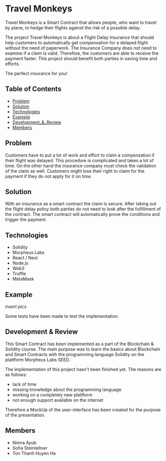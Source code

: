 # Travel Monkeys

Travel Monkeys is a Smart Contract that allows people, who want to travel by plane, to hedge their flights against the risk of a possible delay.

The project Travel Monkeys is about a Flight Delay Insurance that should help customers to automatically get compensation for a delayed flight without the need of paperwork.
The Insurance Company does not need to examine if a claim is valid. Therefore, the customers are able to receive the payment faster. This project should benefit both parties in saving time and efforts. 

The perfect insurance for you!

## Table of Contents
- [Problem](#problem)
- [Solution](#solution)
- [Technologies](#technologies)
- [Example](#example)
- [Development_&_Review](#development_&_review)
- [Members](#members)

## Problem
Customers have to put a lot of work and effort to claim a compensation if their flight was delayed. This procedure is complicated and takes a lot of time. On the other hand the insurance company must check the validation of the claim as well. Customers might lose their right to claim for the payment if they do not apply for it on time.

## Solution
With an insurance as a smart contract the claim is secure. After taking out the flight delay policy both parties do not need to look after the fulfillment of the contract. The smart contract will automatically prove the conditions and trigger the payment. 

## Technologies
- Solidity
- Morpheus Labs
- React / Next
- Node.js
- Web3
- Truffle
- MetaMask

## Example
*insert pics*

Some tests have been made to test the implementation.


## Development & Review
This Smart Contract has been implemented as a part of the Blockchain & Solidity course. The main purpose was to learn the basics about Blockchain and Smart Contracts with the programming language Solidity on the plattform Morpheus Labs SEED.

The implementation of this project hasn't been finished yet. The reasons are as follows:
- lack of time
- missing knowledge about the programming language
- working on a completely new plattform
- not enough support available on the internet

Therefore a MockUp of the user-interface has been created for the purpose of the presentation.

## Members
- Nimra Ayub
- Sofia Steinleitner
- Ton Thanh Huyen Ha